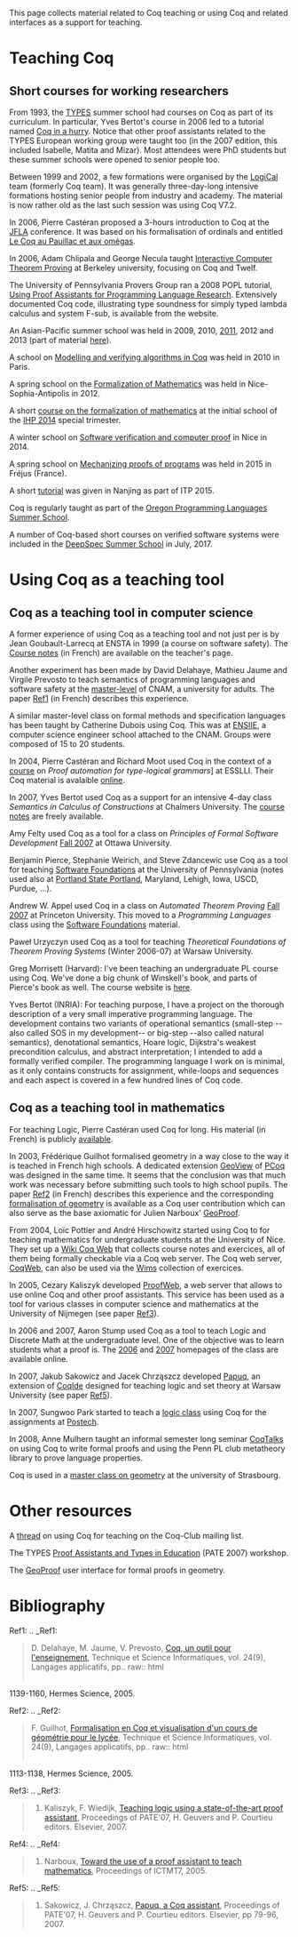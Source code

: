This page collects material related to Coq teaching or using Coq and related interfaces as a support for teaching.

Teaching Coq
============

Short courses for working researchers
-------------------------------------

From 1993, the [TYPES](http://www.cs.chalmers.se/Cs/Research/Logic/Types) summer school had courses on Coq as part of its curriculum. In particular, Yves Bertot's course in 2006 led to a tutorial named [Coq in a hurry](%5Bhttp://cel.archives-ouvertes.fr/inria-00001173/en). Notice that other proof assistants related to the TYPES European working group were taught too (in the 2007 edition, this included Isabelle, Matita and Mizar). Most attendees were PhD students but these summer schools were opened to senior people too.

Between 1999 and 2002, a few formations were organised by the [LogiCal](http://logical.inria.fr) team (formerly Coq team). It was generally three-day-long intensive formations hosting senior people from industry and academy. The material is now rather old as the last such session was using Coq V7.2.

In 2006, Pierre Castéran proposed a 3-hours introduction to Coq at the [JFLA](jfla.inria.fr/2006) conference. It was based on his formalisation of ordinals and entitled [Le Coq au Pauillac et aux omégas](http://www.labri.fr/perso/casteran/Cantor/JFLA2006.pdf).

In 2006, Adam Chlipala and George Necula taught [Interactive Computer Theorem Proving](http://adam.chlipala.net/itp/) at Berkeley university, focusing on Coq and Twelf.

The University of Pennsylvania Provers Group ran a 2008 POPL tutorial, [Using Proof Assistants for Programming Language Research](http://www.cis.upenn.edu/~plclub/popl08-tutorial/). Extensively documented Coq code, illustrating type soundness for simply typed lambda calculus and system F-sub, is available from the website.

An Asian-Pacific summer school was held in 2009, 2010, [2011](kyhcs.ustcsz.edu.cn/fmschool-2011), 2012 and 2013 (part of material [here](http://pauillac.inria.fr/~levy/courses/tsinghua/13coq/)).

A school on [Modelling and verifying algorithms in Coq](http://www.di.ens.fr/~zappa/teaching/coq/ecole10/) was held in 2010 in Paris.

A spring school on the [Formalization of Mathematics](http://www-sop.inria.fr/manifestations/MapSpringSchool/program.html) was held in Nice-Sophia-Antipolis in 2012.

A short [course on the formalization of mathematics](http://specfun.inria.fr/mahboubi/cirm14.html) at the initial school of the [IHP 2014](https://ihp2014.pps.univ-paris-diderot.fr/doku.php) special trimester.

A winter school on [Software verification and computer proof](https://team.inria.fr/marelle/en/coq-winter-school-14) in Nice in 2014.

A spring school on [Mechanizing proofs of programs](http://yann.regis-gianas.org/coqepit/index.html) was held in 2015 in Fréjus (France).

A short [tutorial](http://coq.inria.fr/coq-itp-2015) was given in Nanjing as part of ITP 2015.

Coq is regularly taught as part of the [Oregon Programming Languages Summer School](https://www.cs.uoregon.edu/research/summerschool/).

A number of Coq-based short courses on verified software systems were included in the [DeepSpec Summer School](https://deepspec.org/event/dsss17/index.html) in July, 2017.

Using Coq as a teaching tool
============================

Coq as a teaching tool in computer science
------------------------------------------

A former experience of using Coq as a teaching tool and not just per is by Jean Goubault-Larrecq at ENSTA in 1999 (a course on software safety). The [Course notes](http://groups.google.com/group/chalmers-cs-semantics-in-coq) (in French) are available on the teacher's page.

Another experiment has been made by David Delahaye, Mathieu Jaume and Virgile Prevosto to teach semantics of programming languages and software safety at the [master-level](http://deptinfo.cnam.fr/master/spip.php?rubrique15) of CNAM, a university for adults. The paper [Ref1](CoqInTheClassroom#Ref1) (in French) describes this experience.

A similar master-level class on formal methods and specification languages has been taught by Catherine Dubois using Coq. This was at [ENSIIE](http://www.iie.cnam.fr), a computer science engineer school attached to the CNAM. Groups were composed of 15 to 20 students.

In 2004, Pierre Castéran and Richard Moot used Coq in the context of a [course](http://esslli2004.loria.fr/giveabs.php?14) on *Proof automation for type-logical grammars*\] at ESSLLI. Their Coq material is avalaible [online](http://www.labri.fr/perso/casteran/esslli2004/index.html).

In 2007, Yves Bertot used Coq as a support for an intensive 4-day class *Semantics in Calculus of Constructions* at Chalmers University. The [course notes](http://groups.google.com/group/chalmers-cs-semantics-in-coq) are freely available.

Amy Felty used Coq as a tool for a class on *Principles of Formal Software Development* [Fall 2007](http://www.site.uottawa.ca/~afelty/csi5110) at Ottawa University.

Benjamin Pierce, Stephanie Weirich, and Steve Zdancewic use Coq as a tool for teaching [Software Foundations](http://www.cis.upenn.edu/~bcpierce/sf/) at the University of Pennsylvania (notes used also at [Portland State Portland](http://web.cecs.pdx.edu/~apt/cs578/), Maryland, Lehigh, Iowa, USCD, Purdue, ...).

Andrew W. Appel used Coq in a class on *Automated Theorem Proving* [Fall 2007](http://www.cs.princeton.edu/courses/archive/fall07/cos595) at Princeton University. This moved to a *Programming Languages* class using the [Software Foundations](http://www.cis.upenn.edu/~bcpierce/sf/) material.

Paweł Urzyczyn used Coq as a tool for teaching *Theoretical Foundations of Theorem Proving Systems* (Winter 2006-07) at Warsaw University.

Greg Morrisett (Harvard): I've been teaching an undergraduate PL course using Coq. We've done a big chunk of Winskell's book, and parts of Pierce's book as well. The course website is [here](http://www.eecs.harvard.edu/cs152/).

Yves Bertot (INRIA): For teaching purpose, I have a project on the thorough description of a very small imperative programming language. The development contains two variants of operational semantics (small-step --also called SOS in my development-- or big-step --also called natural semantics), denotational semantics, Hoare logic, Dijkstra's weakest precondition calculus, and abstract interpretation; I intended to add a formally verified compiler. The programming language I work on is minimal, as it only contains constructs for assignment, while-loops and sequences and each aspect is covered in a few hundred lines of Coq code.

Coq as a teaching tool in mathematics
-------------------------------------

For teaching Logic, Pierre Castéran used Coq for long. His material (in French) is publicly [available](http://www.labri.fr/perso/casteran/FM/Logique/).

In 2003, Frédérique Guilhot formalised geometry in a way close to the way it is teached in French high schools. A dedicated extension [GeoView](GeoView) of [PCoq](PCoq) was designed in the same time. It seems that the conclusion was that much work was necessary before submitting such tools to high school pupils. The paper [Ref2](CoqInTheClassroom#Ref2) (in French) describes this experience and the corresponding [formalisation of geometry](http://coq.inria.fr/contribs/Angles.html) is available as a Coq user contribution which can also serve as the base axiomatic for Julien Narboux' [GeoProof](GeoProof).

From 2004, Loïc Pottier and André Hirschowitz started using Coq to for teaching mathematics for undergraduate students at the University of Nice. They set up a [Wiki Coq Web](http://pcmath165.unice.fr/wcw/spikini/?wiki=AccueilWikiCoqWeb) that collects course notes and exercices, all of them being formally checkable via a Coq web server. The Coq web server, [CoqWeb](CoqWeb), can also be used via the [Wims](http://wims.unice.fr/wims/en_home.html) collection of exercices.

In 2005, Cezary Kaliszyk developed [ProofWeb](http://www.cs.ru.nl/~cek/proofweb/ProofWeb), a web server that allows to use online Coq and other proof assistants. This service has been used as a tool for various classes in computer science and mathematics at the University of Nijmegen (see paper [Ref3](CoqInTheClassroom#Ref3)).

In 2006 and 2007, Aaron Stump used Coq as a tool to teach Logic and Discrete Math at the undergraduate level. One of the objective was to learn students what a proof is. The [2006](http://cl.cse.wustl.edu./classes/cse240-spring06) and [2007](http://cl.cse.wustl.edu./classes/cse240-spring07) homepages of the class are available online.

In 2007, Jakub Sakowicz and Jacek Chrząszcz developed [Papuq](http://www.mimuw.edu.pl/~chrzaszc/Papuq), an extension of [CoqIde](CoqIde) designed for teaching logic and set theory at Warsaw University (see paper [Ref5](CoqInTheClassroom#Ref5)).

In 2007, Sungwoo Park started to teach a [logic class](http://www.postech.ac.kr/~gla/cs433/) using Coq for the assignments at [Postech](http://www.postech.ac.kr).

In 2008, Anne Mulhern taught an informal semester long seminar [CoqTalks](http://www.cs.wisc.edu/~mulhern/coqtalks/2008.01/index.html) on using Coq to write formal proofs and using the Penn PL club metatheory library to prove language properties.

Coq is used in a [master class on geometry](http://mathinfo.unistra.fr/offre-de-formation/ue/?spec=9&sem=17&ue=524) at the university of Strasbourg.

Other resources
===============

A [thread](http://pauillac.inria.fr/pipermail/coq-club/2007/002885.html) on using Coq for teaching on the Coq-Club mailing list.

The TYPES [Proof Assistants and Types in Education](http://www.lsv.ens-cachan.fr/rdp07/pate.html) (PATE 2007) workshop.

The [GeoProof](http://www.activemath.org/workshops/MathUI/07/proceedings/Narboux-Geoproof-MathUI07.html) user interface for formal proofs in geometry.

Bibliography
============

Ref1: .. \_Ref1:

> D. Delahaye, M. Jaume, V. Prevosto, [Coq, un outil pour l'enseignement](http://focal.inria.fr/site/images/stories/articles/delahayetsi05.pdf), Technique et Science Informatiques, vol. 24(9), Langages applicatifs, pp.. raw:: html  
> &nbsp;
>
1139-1160, Hermes Science, 2005.

Ref2: .. \_Ref2:

> F. Guilhot, [Formalisation en Coq et visualisation d'un cours de géométrie pour le lycée](http://www-sop.inria.fr/lemme/Frederique.Guilhot/tsi.pdf), Technique et Science Informatiques, vol. 24(9), Langages applicatifs, pp.. raw:: html  
> &nbsp;
>
1113-1138, Hermes Science, 2005.

Ref3: .. \_Ref3:

> 1.  Kaliszyk, F. Wiedijk, [Teaching logic using a state-of-the-art proof assistant](http://www.cs.ru.nl/~cek/proofweb/pate.pdf), Proceedings of PATE'07, H. Geuvers and P. Courtieu editors. Elsevier, 2007.

Ref4: .. \_Ref4:

> 1.  Narboux, [Toward the use of a proof assistant to teach mathematics](http://www4.in.tum.de/~narboux/slides/bristol2005.pdf), Proceedings of ICTMT7, 2005.

Ref5: .. \_Ref5:

> 1.  Sakowicz, J. Chrząszcz, [Papuq, a Coq assistant](http://www.mimuw.edu.pl/~chrzaszc/papers/Sakowicz-Chrzaszcz_Papuq_a_Coq_assistant.pdf), Proceedings of PATE'07, H. Geuvers and P. Courtieu editors. Elsevier, pp 79-96, 2007.

